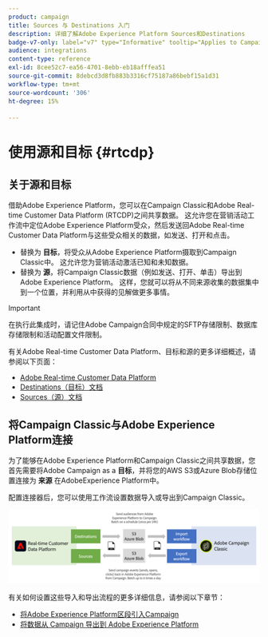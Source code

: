 ```yaml
---
product: campaign
title: Sources 与 Destinations 入门
description: 详细了解Adobe Experience Platform Sources和Destinations
badge-v7-only: label="v7" type="Informative" tooltip="Applies to Campaign Classic v7 only"
audience: integrations
content-type: reference
exl-id: 8cee52c7-ea56-4701-8ebb-eb18afffea51
source-git-commit: 8debcd3d8fb883b3316cf75187a86bebf15a1d31
workflow-type: tm+mt
source-wordcount: '306'
ht-degree: 15%

---
```


# 使用源和目标 {#rtcdp}



## 关于源和目标

借助Adobe Experience Platform，您可以在Campaign Classic和Adobe Real-time Customer Data Platform (RTCDP)之间共享数据。 这允许您在营销活动工作流中定位Adobe Experience Platform受众，然后发送回Adobe Real-time Customer Data Platform与这些受众相关的数据，如发送、打开和点击。

* 替换为 **目标**，将受众从Adobe Experience Platform摄取到Campaign Classic中。 这允许您为营销活动激活已知和未知数据。
* 替换为 **源**，将Campaign Classic数据（例如发送、打开、单击）导出到Adobe Experience Platform。 这样，您就可以将从不同来源收集的数据集中到一个位置，并利用从中获得的见解做更多事情。

>[!IMPORTANT]
>
>在执行此集成时，请记住Adobe Campaign合同中规定的SFTP存储限制、数据库存储限制和活动配置文件限制。

有关Adobe Real-time Customer Data Platform、目标和源的更多详细概述，请参阅以下页面：

* [Adobe Real-time Customer Data Platform](https://experienceleague.adobe.com/docs/experience-platform/rtcdp/overview.html?lang=zh-Hans)
* [Destinations（目标）文档](https://experienceleague.adobe.com/docs/experience-platform/destinations/home.html?lang=zh-Hans)
* [Sources（源）文档](https://experienceleague.adobe.com/docs/experience-platform/sources/home.html?lang=zh-Hans)

## 将Campaign Classic与Adobe Experience Platform连接

为了能够在Adobe Experience Platform和Campaign Classic之间共享数据，您首先需要将Adobe Campaign as a **目标**，并将您的AWS S3或Azure Blob存储位置连接为 **来源** 在AdobeExperience Platform中。

配置连接器后，您可以使用工作流设置数据导入或导出到Campaign Classic。

![](assets/rtcdp-schema.png)

有关如何设置这些导入和导出流程的更多详细信息，请参阅以下章节：

* [将Adobe Experience Platform区段引入Campaign](../../integrations/using/ingest-aep-data.md)
* [将数据从 Campaign 导出到 Adobe Experience Platform](../../integrations/using/export-campaign-data.md)
